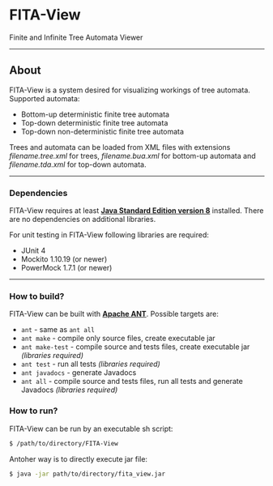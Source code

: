 # FITA-View
Finite and Infinite Tree Automata Viewer

----

## About
FITA-View is a system desired for visualizing workings of tree automata. Supported automata:
* Bottom-up deterministic finite tree automata
* Top-down deterministic finite tree automata
* Top-down non-deterministic finite tree automata

Trees and automata can be loaded from XML files with extensions *filename.tree.xml* for trees, *filename.bua.xml* for bottom-up automata and *filename.tda.xml* for top-down automata.

----

### Dependencies
FITA-View requires at least **[Java Standard Edition version 8](http://www.oracle.com/technetwork/java/javase/downloads/jdk8-downloads-2133151.html)** installed. There are no dependencies on additional libraries.

For unit testing in FITA-View following libraries are required:
* JUnit 4
* Mockito 1.10.19 (or newer)
* PowerMock 1.7.1 (or newer)

----

### How to build?
FITA-View can be built with **[Apache ANT](http://ant.apache.org/)**. Possible targets are:
 * `ant` - same as `ant all`
 * `ant make` - compile only source files, create executable jar
 * `ant make-test` - compile source and tests files, create executable jar *(libraries required)*
 * `ant test` - run all tests *(libraries required)*
 * `ant javadocs` - generate Javadocs
 * `ant all` - compile source and tests files, run all tests and generate Javadocs *(libraries required)*

### How to run?
FITA-View can be run by an executable sh script:
```sh
$ /path/to/directory/FITA-View
```

Antoher way is to directly execute jar file:
```sh
$ java -jar path/to/directory/fita_view.jar
```

